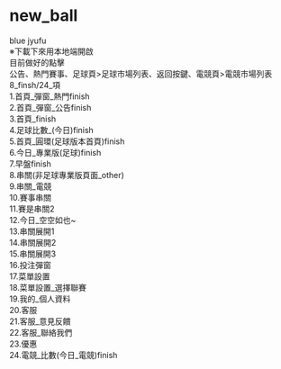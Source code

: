 # new_ball
blue jyufu</br>
※下載下來用本地端開啟</br>
目前做好的點擊</br>
公告、熱門賽事、足球頁>足球市場列表、返回按鍵、電競頁>電競市場列表</br>
8_finsh/24_項</br>
1.首頁_彈窗_熱門finish</br>
2.首頁_彈窗_公告finish</br>
3.首頁_finish</br>
4.足球比數_(今日)finish</br>
5.首頁_圓環(足球版本首頁)finish</br>
6.今日_專業版(足球)finish</br>
7.早盤finish</br>
8.串關(非足球專業版頁面_other)</br>
9.串關_電競</br>
10.賽事串關</br>
11.賽是串關2</br>
12.今日_空空如也~</br>
13.串關展開1</br>
14.串關展開2</br>
15.串關展開3</br>
16.投注彈窗</br>
17.菜單設置</br>
18.菜單設置_選擇聯賽</br>
19.我的_個人資料</br>
20.客服</br>
21.客服_意見反饋</br>
22.客服_聯絡我們</br>
23.優惠</br>
24.電競_比數(今日_電競)finish</br>
